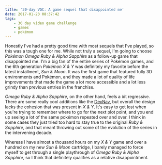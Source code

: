 ```yaml
---
title: '30-day VGC: A game sequel that disappointed me'
date: 2017-01-23 08:37:42
tags:
    - 30 day video game challenge
    - games
    - pokémon
---
```

Honestly I've had a pretty good time with most sequels that I've played, so this was a tough one for me. While not truly a sequel, I'm going to choose _Pokémon Omega Ruby & Alpha Sapphire_ as a follow-up game that disappointed me. I'm a big fan of the entire series of Pokémon games, and the 6th generation _Pokémon X & Y_ was definitely my favorite before the latest installment, _Sun & Moon_. It was the first game that featured fully 3D environments and Pokémon, and they made a lot of quality of life improvements that made the game a lot more accessible and a lot less grindy than previous entries in the franchise.

_Omega Ruby & Alpha Sapphire_, on the other hand, feels a bit regressive. There are some really cool additions like the [DexNav](http://bulbapedia.bulbagarden.net/wiki/DexNav), but overall the design lacks the cohesion that was present in _X & Y_. It's easy to get lost when you're trying to remember where to go for the next plot point, and you end up seeing a lot of the same pokémon repeated over and over. I think in some cases they just tried too hard to stay true to the original _Ruby & Sapphire_, and that meant throwing out some of the evolution of the series in the intervening decade.

Whereas I have almost a thousand hours on my _X & Y_ game and over a hundred on my new _Sun & Moon_ cartridge, I barely managed to force myself to get through a single playthrough of _Omega Ruby & Alpha Sapphire_, so I think that definitely qualifies as a relative disappointment.